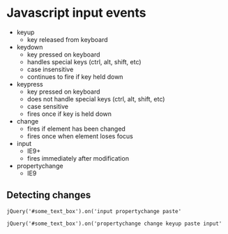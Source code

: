 Javascript input events
=======================

- keyup
  - key released from keyboard
- keydown
  - key pressed on keyboard
  - handles special keys (ctrl, alt, shift, etc)
  - case insensitive
  - continues to fire if key held down
- keypress
  - key pressed on keyboard
  - does not handle special keys (ctrl, alt, shift, etc)
  - case sensitive
  - fires once if key is held down
- change
  - fires if element has been changed
  - fires once when element loses focus
- input
  - IE9+
  - fires immediately after modification
- propertychange
  - IE9 

Detecting changes
-----------------

```
jQuery('#some_text_box').on('input propertychange paste'
```

```
jQuery('#some_text_box').on('propertychange change keyup paste input'
```